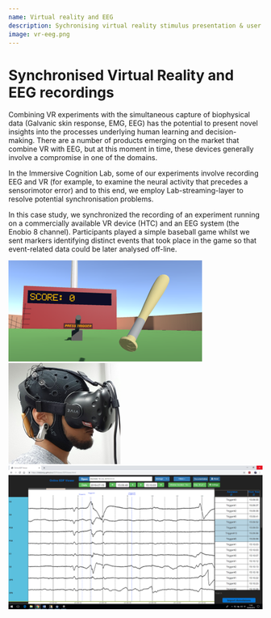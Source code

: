 ```yaml
---
name: Virtual reality and EEG
description: Sychronising virtual reality stimulus presentation & user interaction with EEG recordings.
image: vr-eeg.png
---
```


# Synchronised Virtual Reality and EEG recordings
 
Combining VR experiments with the simultaneous capture of biophysical data (Galvanic skin response, EMG, EEG) has the potential to present novel insights into the processes underlying human learning and decision-making. There are a number of products emerging on the market that combine VR with EEG, but at this moment in time, these devices generally involve a compromise in one of the domains. 

In the Immersive Cognition Lab, some of our experiments involve recording EEG and VR (for example, to examine the neural activity that precedes a sensorimotor error) and to this end, we employ Lab-streaming-layer to resolve potential synchronisation problems.

In this case study, we synchronized the recording of an experiment running on a commercially available VR device (HTC) and an EEG system (the Enobio 8 channel). Participants played a simple baseball game whilst we sent markers identifying distinct events that took place in the game so that event-related data could be later analysed off-line.


<img src="/static/files/vr-baseball.png" alt="Virtual Reality Baseball Screenshot" height="200"> <img src="/static/files/vr-eeg.jpg" alt="Virtual Reality EEG" height="200"> <img src="/static/files/eeg-graph.png" alt="Virtual Reality EEG">
